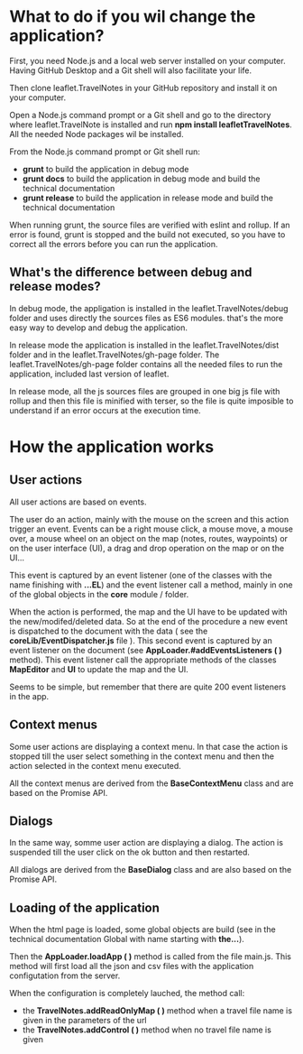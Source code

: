 # What to do if you wil change the application?

First, you need Node.js and a local web server installed on your computer. Having GitHub Desktop and a Git shell will also facilitate your life.

Then clone leaflet.TravelNotes in your GitHub repository and install it on your computer.

Open a Node.js command prompt or a Git shell and go to the directory where leaflet.TravelNote is installed and run __npm install leafletTravelNotes__. All the needed Node packages wil be installed.

From the Node.js command prompt or Git shell run:
- __grunt__ to build the application in debug mode
- __grunt docs__ to build the application in debug mode and build the technical documentation
- __grunt release__ to build the application in release mode and build the technical documentation

When running grunt, the source files are verified with eslint and rollup. If an error is found, grunt is stopped and the build not executed, so you have to correct all the errors before you can run the application.

## What's the difference between debug and release modes?

In debug mode, the appligation is installed in the leaflet.TravelNotes/debug folder and uses directly the sources files as ES6 modules. that's the more easy way to develop and debug the application.

In release mode the application is installed in the leaflet.TravelNotes/dist folder and in the leaflet.TravelNotes/gh-page folder. The leaflet.TravelNotes/gh-page folder contains all the needed files
to run the application, included last version of leaflet. 

In release mode, all the js sources files are grouped in one big js file with rollup and then this file is minified with terser, so the file is quite imposible to understand if an error occurs at the execution time.

# How the application works

## User actions

All user actions are based on events. 

The user do an action, mainly with the mouse on the screen and this action trigger an event. Events can be a right mouse click, a mouse move, a mouse over, a mouse wheel on an object on 
the map (notes, routes, waypoints) or on the user interface (UI), a drag and drop operation on the map or on the UI...

This event is captured by an event listener (one of the classes with the name finishing with __...EL__) and the event listener call a method, mainly in one of the global objects in the __core__ module / folder.

When the action is performed, the map and the UI have to be updated with the new/modifed/deleted data. So at the end of the procedure a new event is dispatched to the document with the data
( see the __coreLib/EventDispatcher.js__ file ). This second event is captured by an event listener on the document (see  __AppLoader.#addEventsListeners ( )__ method). This event listener call the appropriate methods 
of the classes __MapEditor__ and __UI__ to update the map and the UI.

Seems to be simple, but remember that there are quite 200 event listeners in the app.

## Context menus

Some user actions are displaying a context menu. In that case the action is stopped till the user select something in the context menu and then the action selected in the context menu executed.

All the context menus are derived from the __BaseContextMenu__ class and are based on the Promise API.

## Dialogs

In the same way, somme user action are displaying a dialog. The action is suspended till the user click on the ok button and then restarted.

All dialogs are derived from the __BaseDialog__ class and are also based on the Promise API.

## Loading of the application

When the html page is loaded, some global objects are build (see in the technical documentation Global with name starting with __the...__).

Then the __AppLoader.loadApp ( )__ method is called from the file main.js. This method will first load all the json and csv files with the application configutation from the server.

When the configuration is completely lauched, the method call:
- the __TravelNotes.addReadOnlyMap ( )__ method when a travel file name is given in the parameters of the url
- the __TravelNotes.addControl ( )__ method when no travel file name is given
